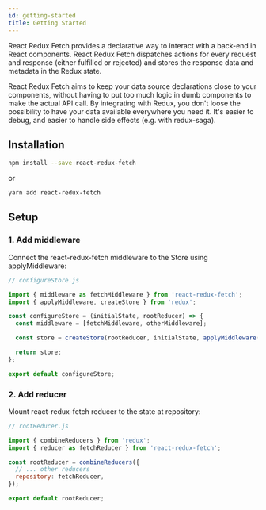 ```yaml
---
id: getting-started
title: Getting Started
---
```


React Redux Fetch provides a declarative way to interact with a back-end in React components. React Redux Fetch dispatches actions for every request and response (either fulfilled or rejected) and stores the response data and metadata in the Redux state.

React Redux Fetch aims to keep your data source declarations close to your components, without having to put too much logic in dumb components to make the actual API call. By integrating with Redux, you don't loose the possibility to have your data available everywhere you need it. It's easier to debug, and easier to handle side effects (e.g. with redux-saga).

## Installation

```sh
npm install --save react-redux-fetch
```

or

```sh
yarn add react-redux-fetch
```

## Setup

### 1. Add middleware

Connect the react-redux-fetch middleware to the Store using applyMiddleware:

```js
// configureStore.js

import { middleware as fetchMiddleware } from 'react-redux-fetch';
import { applyMiddleware, createStore } from 'redux';

const configureStore = (initialState, rootReducer) => {
  const middleware = [fetchMiddleware, otherMiddleware];

  const store = createStore(rootReducer, initialState, applyMiddleware(...middleware));

  return store;
};

export default configureStore;
```

### 2. Add reducer

Mount react-redux-fetch reducer to the state at repository:

```js
// rootReducer.js

import { combineReducers } from 'redux';
import { reducer as fetchReducer } from 'react-redux-fetch';

const rootReducer = combineReducers({
  // ... other reducers
  repository: fetchReducer,
});

export default rootReducer;
```
